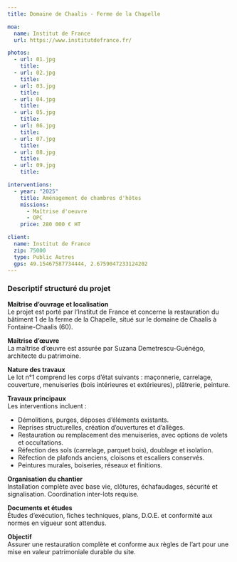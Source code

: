 ```yaml
---
title: Domaine de Chaalis - Ferme de la Chapelle

moa:
  name: Institut de France
  url: https://www.institutdefrance.fr/

photos:
  - url: 01.jpg
    title:
  - url: 02.jpg
    title:
  - url: 03.jpg
    title:
  - url: 04.jpg
    title:
  - url: 05.jpg
    title:
  - url: 06.jpg
    title:
  - url: 07.jpg
    title:
  - url: 08.jpg
    title:
  - url: 09.jpg
    title:

interventions:
  - year: "2025"
    title: Aménagement de chambres d'hôtes
    missions:
      - Maîtrise d'oeuvre
      - OPC
    price: 280 000 € HT

client:
  name: Institut de France
  zip: 75000
  type: Public Autres
  gps: 49.15467587734444, 2.6759047233124202
---
```


### Descriptif structuré du projet

**Maîtrise d’ouvrage et localisation**  
Le projet est porté par l’Institut de France et concerne la restauration du
bâtiment 1 de la ferme de la Chapelle, situé sur le domaine de Chaalis à
Fontaine-Chaalis (60).

**Maîtrise d’œuvre**  
La maîtrise d’œuvre est assurée par Suzana Demetrescu-Guénégo, architecte du
patrimoine.

**Nature des travaux**  
Le lot n°1 comprend les corps d’état suivants : maçonnerie, carrelage,
couverture, menuiseries (bois intérieures et extérieures), plâtrerie, peinture.

**Travaux principaux**  
Les interventions incluent :

- Démolitions, purges, déposes d’éléments existants.
- Reprises structurelles, création d’ouvertures et d’allèges.
- Restauration ou remplacement des menuiseries, avec options de volets et
  occultations.
- Réfection des sols (carrelage, parquet bois), doublage et isolation.
- Réfection de plafonds anciens, cloisons et escaliers conservés.
- Peintures murales, boiseries, réseaux et finitions.

**Organisation du chantier**  
Installation complète avec base vie, clôtures, échafaudages, sécurité et
signalisation. Coordination inter-lots requise.

**Documents et études**  
Études d’exécution, fiches techniques, plans, D.O.E. et conformité aux normes en
vigueur sont attendus.

**Objectif**  
Assurer une restauration complète et conforme aux règles de l’art pour une mise
en valeur patrimoniale durable du site.
